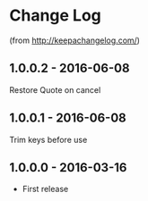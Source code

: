 # Change Log
(from http://keepachangelog.com/)

## 1.0.0.2 - 2016-06-08
Restore Quote on cancel

## 1.0.0.1 - 2016-06-08
Trim keys before use

## 1.0.0.0 - 2016-03-16
- First release